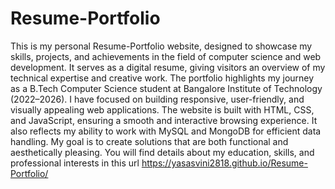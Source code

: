 # Resume-Portfolio
This is my personal Resume-Portfolio website, designed to showcase my skills, projects, and achievements in the field of computer science and web development.
It serves as a digital resume, giving visitors an overview of my technical expertise and creative work.
The portfolio highlights my journey as a B.Tech Computer Science student at Bangalore Institute of Technology (2022–2026).
I have focused on building responsive, user-friendly, and visually appealing web applications.
The website is built with HTML, CSS, and JavaScript, ensuring a smooth and interactive browsing experience.
It also reflects my ability to work with MySQL and MongoDB for efficient data handling.
My goal is to create solutions that are both functional and aesthetically pleasing.
You will find details about my education, skills, and professional interests in this url https://yasasvini2818.github.io/Resume-Portfolio/
